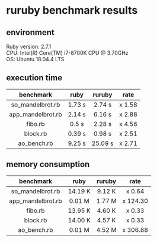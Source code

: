 # ruruby benchmark results

## environment

Ruby version: 2.7.1  
CPU: Intel(R) Core(TM) i7-8700K CPU @ 3.70GHz  
OS: Ubuntu 18.04.4 LTS  

## execution time

|benchmark|ruby|ruruby|rate|
|:-----------:|:--------:|:---------:|:-------:|
| so_mandelbrot.rb | 1.73 s | 2.74 s | x 1.58 |
| app_mandelbrot.rb | 2.14 s | 6.16 s | x 2.88 |
| fibo.rb | 0.5 s | 2.28 s | x 4.56 |
| block.rb | 0.39 s | 0.98 s | x 2.51 |
| ao_bench.rb | 9.25 s | 25.09 s | x 2.71 |

## memory consumption

|benchmark|ruby|ruruby|rate|
|:-----------:|:--------:|:---------:|:-------:|
| so_mandelbrot.rb | 14.19  K | 9.12  K | x 0.64 |
| app_mandelbrot.rb | 0.01  M | 1.77  M | x 124.30 |
| fibo.rb | 13.95  K | 4.60  K | x 0.33 |
| block.rb | 14.00  K | 4.57  K | x 0.33 |
| ao_bench.rb | 0.01  M | 4.52  M | x 306.88 |
